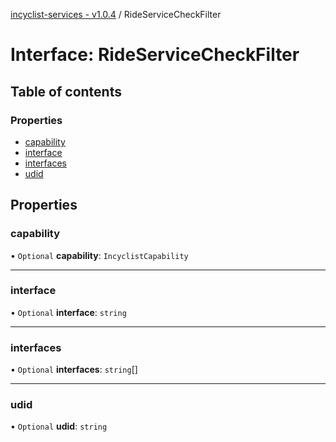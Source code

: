 [incyclist-services - v1.0.4](../README.md) / RideServiceCheckFilter

# Interface: RideServiceCheckFilter

## Table of contents

### Properties

- [capability](RideServiceCheckFilter.md#capability)
- [interface](RideServiceCheckFilter.md#interface)
- [interfaces](RideServiceCheckFilter.md#interfaces)
- [udid](RideServiceCheckFilter.md#udid)

## Properties

### capability

• `Optional` **capability**: `IncyclistCapability`

___

### interface

• `Optional` **interface**: `string`

___

### interfaces

• `Optional` **interfaces**: `string`[]

___

### udid

• `Optional` **udid**: `string`
